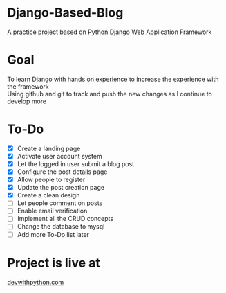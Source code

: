 # Django-Based-Blog
A practice project based on Python Django Web Application Framework
# Goal
To learn Django with hands on experience to increase the experience with the framework<br>
Using github and git to track and push the new changes as I continue to develop more
# To-Do
- [x] Create a landing page
- [x] Activate user account system
- [x] Let the logged in user submit a blog post
- [x] Configure the post details page
- [x] Allow people to register
- [x] Update the post creation page
- [x] Create a clean design
- [ ] Let people comment on posts
- [ ] Enable email verification
- [ ] Implement all the CRUD concepts
- [ ] Change the database to mysql
- [ ] Add more To-Do list later
# Project is live at
<a href="https://devwithpython.com">devwithpython.com</a>